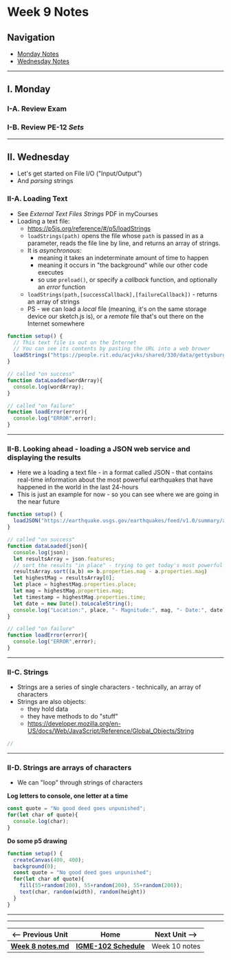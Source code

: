 # Week 9 Notes

## Navigation

- [Monday Notes](#monday)
- [Wednesday Notes](#wednesday)

<!--
- [Friday Notes](#friday)
-->

<hr>

<a id="monday" />

## I. Monday

### I-A. Review Exam

### I-B. Review PE-12 *Sets*

<hr>

<a id="wednesday" />

## II. Wednesday
- Let's get started on File I/O ("Input/Output")
- And *parsing* strings

### II-A. Loading Text
- See *External Text Files Strings* PDF in myCourses
- Loading a text file:
  - https://p5js.org/reference/#/p5/loadStrings
  - `loadStrings(path)` opens the file whose `path` is passed in as a parameter, reads the file line by line, and returns an array of strings. 
  - It is *asynchronous*:
    - meaning it takes an indeterminate amount of time to happen
    - meaning it occurs in "the background" while our other code executes
    - so use `preload()`, or specify a *callback* function, and optionally an *error* function
  - `loadStrings(path,[successCallback],[failureCallback])` - returns an array of strings
  - PS - we can load a *local* file (meaning, it's on the same storage device our sketch.js is), or a *remote* file that's out there on the Internet somewhere

```js
function setup() {
  // This text file is out on the Internet
  // You can see its contents by pasting the URL into a web brower
  loadStrings("https://people.rit.edu/acjvks/shared/330/data/gettysburg.txt", dataLoaded, loadError);
}

// called "on success"
function dataLoaded(wordArray){
  console.log(wordArray);
}

// called "on failure"
function loadError(error){
  console.log("ERROR",error);
}
```

<hr>

### II-B. Looking ahead - loading a JSON web service and displaying the results

- Here we a loading a text file - in a format called JSON - that contains real-time information about the most powerful earthquakes that have happened in the world in the last 24-hours
- This is just an example for now - so you can see where we are going in the near future

```js
function setup() {
  loadJSON("https://earthquake.usgs.gov/earthquakes/feed/v1.0/summary/all_day.geojson", dataLoaded, loadError);
}

// called "on success"
function dataLoaded(json){
  console.log(json);
  let resultsArray = json.features;
  // sort the results "in place" - trying to get today's most powerful earthquake
  resultsArray.sort((a,b) => b.properties.mag - a.properties.mag)
  let highestMag = resultsArray[0];
  let place = highestMag.properties.place;
  let mag = highestMag.properties.mag;
  let timestamp = highestMag.properties.time;
  let date = new Date().toLocaleString();
  console.log("Location:", place, "- Magnitude:", mag, "- Date:", date);
}

// called "on failure"
function loadError(error){
  console.log("ERROR",error);
}
```



<hr>

### II-C. Strings
- Strings are a series of single characters - technically, an array of characters
- Strings are also objects:
  - they hold data
  - they have methods to do "stuff"
  - https://developer.mozilla.org/en-US/docs/Web/JavaScript/Reference/Global_Objects/String

```js
//
```

<hr>

### II-D. Strings are arrays of characters

- We can "loop" through strings of characters

**Log letters to console, one letter at a time**
```js
const quote = "No good deed goes unpunished";
for(let char of quote){
  console.log(char);
}
```

**Do some p5 drawing**
```js
function setup() {
  createCanvas(400, 400);
  background(0);
  const quote = "No good deed goes unpunished";
  for(let char of quote){
    fill(55+random(200), 55+random(200), 55+random(200));
    text(char, random(width), random(height))
  }
}
```

<!--

<hr>


<a id="friday" />

## III. Friday

-->


<hr><hr>

| <-- Previous Unit | Home | Next Unit -->
| --- | --- | --- 
| [**Week 8 notes.md**](08.md)     |  [**IGME-102 Schedule**](../schedule.md) | Week 10 notes
